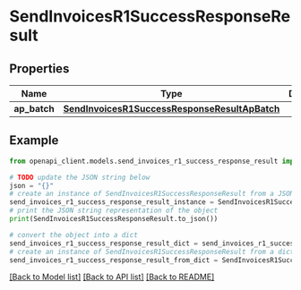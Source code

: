 # SendInvoicesR1SuccessResponseResult


## Properties

Name | Type | Description | Notes
------------ | ------------- | ------------- | -------------
**ap_batch** | [**SendInvoicesR1SuccessResponseResultApBatch**](SendInvoicesR1SuccessResponseResultApBatch.md) |  | [optional] 

## Example

```python
from openapi_client.models.send_invoices_r1_success_response_result import SendInvoicesR1SuccessResponseResult

# TODO update the JSON string below
json = "{}"
# create an instance of SendInvoicesR1SuccessResponseResult from a JSON string
send_invoices_r1_success_response_result_instance = SendInvoicesR1SuccessResponseResult.from_json(json)
# print the JSON string representation of the object
print(SendInvoicesR1SuccessResponseResult.to_json())

# convert the object into a dict
send_invoices_r1_success_response_result_dict = send_invoices_r1_success_response_result_instance.to_dict()
# create an instance of SendInvoicesR1SuccessResponseResult from a dict
send_invoices_r1_success_response_result_from_dict = SendInvoicesR1SuccessResponseResult.from_dict(send_invoices_r1_success_response_result_dict)
```
[[Back to Model list]](../README.md#documentation-for-models) [[Back to API list]](../README.md#documentation-for-api-endpoints) [[Back to README]](../README.md)


